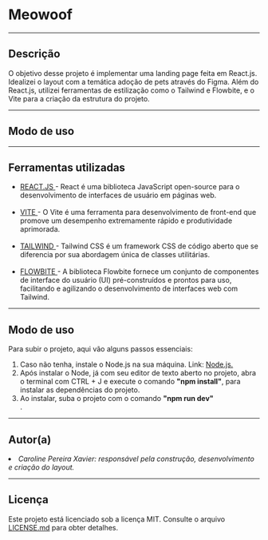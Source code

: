# Meowoof
<hr>

<h2>Descrição</h2>

O objetivo desse projeto é implementar uma landing page feita em React.js. Idealizei o layout com a temática adoção de pets através do Figma. Além do React.js, utilizei ferramentas de estilização como o Tailwind e Flowbite, e o Vite para a criação da estrutura do projeto.

<hr>

<h2>Modo de uso</h2>

<hr>

<h2>Ferramentas utilizadas</h2>
<ul>
  <li><a href="https://react.dev/">REACT.JS </a>- React é uma biblioteca JavaScript open-source para o desenvolvimento de interfaces de usuário em páginas web.</li>
  <br>
  <li><a href="https://vitejs.dev/">VITE </a>- O Vite é uma ferramenta para desenvolvimento de front-end que promove um desempenho extremamente rápido e produtividade aprimorada.</li>
  <br>
  <li><a href="https://tailwindcss.com/">TAILWIND </a>- Tailwind CSS é um framework CSS de código aberto que se diferencia por sua abordagem única de classes utilitárias.</li>
  <br>
  <li><a href="https://tailwindcss.com/">FLOWBITE </a>- A biblioteca Flowbite fornece um conjunto de componentes de interface do usuário (UI) pré-construídos e prontos para uso, facilitando e agilizando o desenvolvimento de interfaces web com Tailwind.</li>
</ul>
<hr>

<h2>Modo de uso</h2>
Para subir o projeto, aqui vão alguns passos essenciais:
<br>
<ol>
  <li>Caso não tenha, instale o Node.js na sua máquina. Link: <a href='https://nodejs.org/en/download/current'>Node.js.</a></li>
  <li>Após instalar o Node, já com seu editor de texto aberto no projeto, abra o terminal com CTRL + J e execute o comando <b>"npm install"</b>, para instalar as dependências do projeto.</li>
  <li>Ao instalar, suba o projeto com o comando <b>"npm run dev"</b></li>.
</ol>

<hr>

<h2>Autor(a)</h2>
  <li><em>Caroline Pereira Xavier: responsável pela construção, desenvolvimento e criação do layout.</em></li>

<hr>

<h2>Licença</h2>
Este projeto está licenciado sob a licença MIT. Consulte o arquivo <a href="https://github.com/carolware/meowoof/blob/main/LICENSE">LICENSE.md</a> para obter detalhes.



